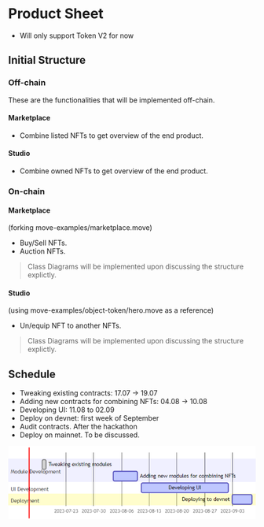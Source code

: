 # Product Sheet

- Will only support Token V2 for now

## Initial Structure

### Off-chain

These are the functionalities that will be implemented off-chain.

#### Marketplace

- Combine listed NFTs to get overview of the end product.

#### Studio

- Combine owned NFTs to get overview of the end product.

### On-chain

#### Marketplace

(forking move-examples/marketplace.move)
- Buy/Sell NFTs.
- Auction NFTs.
> Class Diagrams will be implemented upon discussing the structure explictly.

#### Studio

(using move-examples/object-token/hero.move as a reference)
- Un/equip NFT to another NFTs.
> Class Diagrams will be implemented upon discussing the structure explictly.

## Schedule

- Tweaking existing contracts: 17.07 -> 19.07
- Adding new contracts for combining NFTs: 04.08 -> 10.08
- Developing UI: 11.08 to 02.09
- Deploy on devnet: first week of September
- Audit contracts. After the hackathon
- Deploy on mainnet. To be discussed.

![Alt text](image-1.png)
